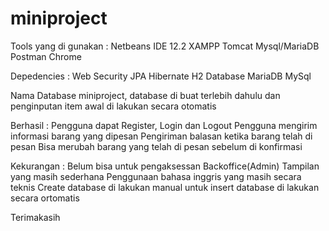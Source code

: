 # miniproject

Tools yang di gunakan : 
Netbeans IDE 12.2 
XAMPP 
Tomcat 
Mysql/MariaDB 
Postman 
Chrome

Depedencies : 
Web Security 
JPA Hibernate 
H2 Database 
MariaDB 
MySql

Nama Database miniproject, database di buat terlebih dahulu dan penginputan item awal di lakukan secara otomatis

Berhasil : Pengguna dapat Register, Login dan Logout Pengguna mengirim informasi barang yang dipesan Pengiriman balasan ketika barang telah di pesan Bisa merubah barang yang telah di pesan sebelum di konfirmasi

Kekurangan : 
Belum bisa untuk pengaksessan Backoffice(Admin) 
Tampilan yang masih sederhana Penggunaan bahasa inggris yang masih secara teknis
Create database di lakukan manual untuk insert database di lakukan secara ortomatis

Terimakasih
